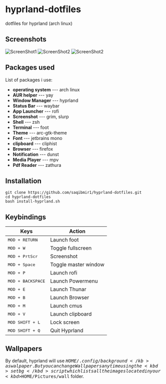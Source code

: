 # hyprland-dotfiles
dotfiles for hyprland (arch linux)

## Screenshots

![ScreenShot1](https://saqibmir.me/blog/switching-to-hyprland/hyprland-rice.png)
![ScreenShot2](https://saqibmir.me/blog/switching-to-hyprland/hyprland-rice-2.png)
![ScreenShot2](https://saqibmir.me/blog/switching-to-hyprland/hyprland-rice-3.png)

## Packages used 

List of packages i use:
- **operating system** --- arch linux
- **AUR helper** --- yay 
- **Window Manager** --- hyprland
- **Status Bar** --- waybar 
- **App Launcher** --- rofi 
- **Screenshot** --- grim, slurp 
- **Shell** --- zsh 
- **Terminal** --- foot 
- **Theme** --- arc-gtk-theme 
- **Font** --- jetbrains mono 
- **clipboard** --- cliphist 
- **Browser** --- firefox 
- **Notification** --- dunst 
- **Media Player** --- mpv
- **Pdf Reader** --- zathura

## Installation

```
git clone https://github.com/saqibmir1/hyprland-dotfiles.git
cd hyprland-dotfiles
bash install-hyprland.sh
```

## Keybindings

| Keys                                 | Action                    |
| ------------------------------------ | ------------------------- |
| <kbd>MOD + RETURN</kbd>              | Launch foot               |
| <kbd>MOD + W</kbd>                   | Toggle fullscreen         |
| <kbd>MOD + PrtScr</kbd>              | Screenshot                |
| <kbd>MOD + Space</kbd>               | Toggle master window      |
| <kbd>MOD + P</kbd>                   | Launch rofi               |
| <kbd>MOD + BACKSPACE</kbd>           | Launch Powermenu          |
| <kbd>MOD + E</kbd>                   | Launch Thunar             |
| <kbd>MOD + B</kbd>                   | Launch Browser            |
| <kbd>MOD + M</kbd>                   | Launch cmus               |
| <kbd>MOD + V</kbd>                   | Launch clipboard          |
| <kbd>MOD SHIFT + L</kbd>                   | Lock screen               |
| <kbd>MOD SHIFT + Q</kbd>             | Quit Hyprland             |

## Wallpapers
By default, hyprland will use <kbd>$HOME/.config/background</kb> as walpaper. But you can change Wallpapers anytime using the <kbd>setbg</kbd> script which lists all the images located in your <kbd>$HOME/Pictures/wall</kbd> folder.


